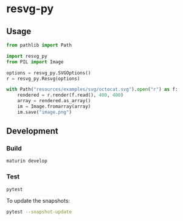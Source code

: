 # resvg-py

## Usage

```python
from pathlib import Path

import resvg_py
from PIL import Image

options = resvg_py.SVGOptions()
r = resvg_py.Resvg(options)

with Path("resources/examples/svg/octocat.svg").open("r") as f:
    rendered = r.render(f.read(), 400, 400)
    array = rendered.as_array()
    im = Image.fromarray(array)
    im.save("image.png")

```

## Development

### Build

```sh
maturin develop
```

### Test

```sh
pytest
```

To update the snapshots:

```sh
pytest --snapshot-update
```
